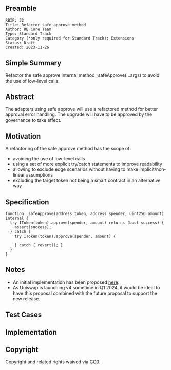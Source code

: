 ## Preamble

    RBIP: 32
    Title: Refactor safe approve method
    Author: RB Core Team
    Type: Standard Track
    Category (*only required for Standard Track): Extensions
    Status: Draft
    Created: 2023-11-26

## Simple Summary

Refactor the safe approve internal method _safeApprove(...args) to avoid the use of low-level calls.


## Abstract

The adapters using safe approve will use a refactored method for better approval error handling. The upgrade will have to be approved by the governance to take effect.

## Motivation

A refactoring of the safe approve method has the scope of:

- avoiding the use of low-level calls
- using a set of more explicit try/catch statements to improve readability
- allowing to exclude edge scenarios without having to make implicit/non-linear assumptions
- excluding the target token not being a smart contract in an alternative way

## Specification

```
function _safeApprove(address token, address spender, uint256 amount) internal {
  try IToken(token).approve(spender, amount) returns (bool success) {
    assert(success);
  } catch {
    try IToken(token).approve(spender, amount) {

    } catch { revert(); }
  }
}
```


## Notes

- An initial implementation has been proposed [here](https://github.com/RigoBlock/v3-contracts/issues/391).
- As Uniswap is launching v4 sometime in Q1 2024, it would be ideal to have this proposal combined with the future proposal to support the new release.

## Test Cases


## Implementation



## Copyright

Copyright and related rights waived via [CC0](https://creativecommons.org/publicdomain/zero/1.0/).
